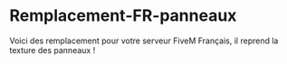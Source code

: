 # Remplacement-FR-panneaux
Voici des remplacement pour votre serveur FiveM Français, il reprend la texture des panneaux !

